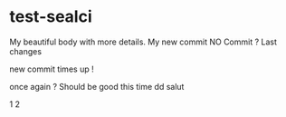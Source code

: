 # test-sealci
My beautiful body with more details.
My new commit
NO Commit ?
Last changes

new commit
times up !


once again ?
Should be good this time
dd
salut

1
2
